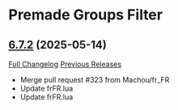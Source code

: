 # Premade Groups Filter

## [6.7.2](https://github.com/0xbs/premade-groups-filter/tree/6.7.2) (2025-05-14)
[Full Changelog](https://github.com/0xbs/premade-groups-filter/compare/6.7.1...6.7.2) [Previous Releases](https://github.com/0xbs/premade-groups-filter/releases)

- Merge pull request #323 from Machou/fr\_FR  
- Update frFR.lua  
- Update frFR.lua  